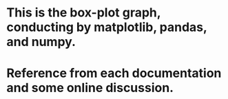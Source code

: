 # This is the box-plot graph, conducting by matplotlib, pandas, and numpy.
# Reference from each documentation and some online discussion.
